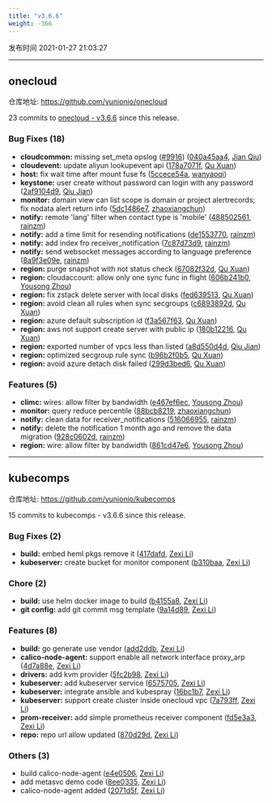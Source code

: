 ```yaml
---
title: "v3.6.6"
weight: -366
---
```


发布时间 2021-01-27 21:03:27

---
## onecloud

仓库地址: https://github.com/yunionio/onecloud

23 commits to [onecloud - v3.6.6] since this release.

### Bug Fixes (18)
- **cloudcommon:** missing set_meta opslog ([#9916](https://github.com/yunionio/onecloud/issues/9916)) ([040a45aa4](https://github.com/yunionio/onecloud/commit/040a45aa464b2815d8b037957d50aa7d06c34b72), [Jian Qiu](mailto:swordqiu@gmail.com))
- **cloudevent:** update aliyun lookupevent api ([178a7071f](https://github.com/yunionio/onecloud/commit/178a7071f03b663d6ea68433103f019c87a89caf), [Qu Xuan](mailto:quxuan@yunionyun.com))
- **host:** fix wait time after mount fuse fs ([5ccece54a](https://github.com/yunionio/onecloud/commit/5ccece54acf07873c69d4082e12395d4ca731333), [wanyaoqi](mailto:wanyaoqi@yunionyun.com))
- **keystone:** user create without password can login with any password ([2af9104d9](https://github.com/yunionio/onecloud/commit/2af9104d962099b26ec0fb641598998e9f2e296b), [Qiu Jian](mailto:qiujian@yunionyun.com))
- **monitor:** domain view can list scope is domain or project alertrecords; fix nodata alert return info ([5dc1486e7](https://github.com/yunionio/onecloud/commit/5dc1486e7f91e8ab31fc0c8fcc8269cb87ec8cab), [zhaoxiangchun](mailto:1422928955@qq.com))
- **notify:** remote 'lang' filter when contact type is 'mobile' ([488502561](https://github.com/yunionio/onecloud/commit/48850256188ee860f76d8051d1e951ce73a25f9c), [rainzm](mailto:mjoycarry@gmail.com))
- **notify:** add a time limit for resending notifications ([de1553770](https://github.com/yunionio/onecloud/commit/de1553770ce80a652fc5083daae6fab5fef2f069), [rainzm](mailto:mjoycarry@gmail.com))
- **notify:** add index fro receiver_notification ([7c87d73d9](https://github.com/yunionio/onecloud/commit/7c87d73d95cb43d720a3d8ef482b0b7f76be3714), [rainzm](mailto:mjoycarry@gmail.com))
- **notify:** send websocket messages according to language preference ([8a9f3e09e](https://github.com/yunionio/onecloud/commit/8a9f3e09eaf83350536092cd93c32c14927891c7), [rainzm](mailto:mjoycarry@gmail.com))
- **region:** purge snapshot with not status check ([67082f32d](https://github.com/yunionio/onecloud/commit/67082f32d3936bb142220b39d82a74db4adeb229), [Qu Xuan](mailto:quxuan@yunionyun.com))
- **region:** cloudaccount: allow only one sync func in flight ([606b241b0](https://github.com/yunionio/onecloud/commit/606b241b0d7736f7e5ca9d571c492075a4f6d701), [Yousong Zhou](mailto:zhouyousong@yunionyun.com))
- **region:** fix zstack delete server with local disks ([fed639513](https://github.com/yunionio/onecloud/commit/fed6395132768a64b1cf3d81551707e1922bfce9), [Qu Xuan](mailto:quxuan@yunionyun.com))
- **region:** avoid clean all rules when sync secgroups ([c6893892d](https://github.com/yunionio/onecloud/commit/c6893892d9033b0024ed3d411e6191288d4fe3e7), [Qu Xuan](mailto:quxuan@yunionyun.com))
- **region:** azure default subscription id ([f3a567f63](https://github.com/yunionio/onecloud/commit/f3a567f63019c71fcb7cedc7afe7d8e044eea4c4), [Qu Xuan](mailto:quxuan@yunionyun.com))
- **region:** aws not support create server with public ip ([180b12216](https://github.com/yunionio/onecloud/commit/180b122167e26394e1185e8b90b0b520325ffcc6), [Qu Xuan](mailto:quxuan@yunionyun.com))
- **region:** exported number of vpcs less than listed ([a8d550d4d](https://github.com/yunionio/onecloud/commit/a8d550d4d842a2d5e204bfe1fcb99a52f4337e9e), [Qiu Jian](mailto:qiujian@yunionyun.com))
- **region:** optimized secgroup rule sync ([b96b2f0b5](https://github.com/yunionio/onecloud/commit/b96b2f0b53cb583915ec89cd443d3b4f637b9bce), [Qu Xuan](mailto:quxuan@yunionyun.com))
- **region:** avoid azure detach disk failed ([299d3bed6](https://github.com/yunionio/onecloud/commit/299d3bed6ebc06871b16eab81ba7bb70718c2aef), [Qu Xuan](mailto:quxuan@yunionyun.com))

### Features (5)
- **climc:** wires: allow filter by bandwidth ([e467ef6ec](https://github.com/yunionio/onecloud/commit/e467ef6ec72219da610585dc1bc1b1e54313023c), [Yousong Zhou](mailto:zhouyousong@yunionyun.com))
- **monitor:** query reduce percentile ([88bcb8219](https://github.com/yunionio/onecloud/commit/88bcb8219716c198b6a1721943e9eceec45e8033), [zhaoxiangchun](mailto:1422928955@qq.com))
- **notify:** clean data for receiver_notifications ([516066955](https://github.com/yunionio/onecloud/commit/51606695509e2d717cdd19db46df9e5edbf67529), [rainzm](mailto:mjoycarry@gmail.com))
- **notify:** delete the notification 1 month ago and remove the data migration ([928c0602d](https://github.com/yunionio/onecloud/commit/928c0602dd7a99291186f5cfe817ff894257e463), [rainzm](mailto:mjoycarry@gmail.com))
- **region:** wire: allow filter by bandwidth ([861cd47e6](https://github.com/yunionio/onecloud/commit/861cd47e62e6caae4de16f94cd5e207c88fa8fc9), [Yousong Zhou](mailto:zhouyousong@yunionyun.com))

[onecloud - v3.6.6]: https://github.com/yunionio/onecloud/compare/v3.6.5...v3.6.6
---
## kubecomps

仓库地址: https://github.com/yunionio/kubecomps

15 commits to kubecomps - v3.6.6 since this release.

### Bug Fixes (2)
- **build:** embed heml pkgs remove it ([417dafd](https://github.com/yunionio/kubecomps/commit/417dafd51d2dff3bb2960bbc42757adf00d48176), [Zexi Li](mailto:zexi.li@qq.com))
- **kubeserver:** create bucket for monitor component ([b310baa](https://github.com/yunionio/kubecomps/commit/b310baabd2ac106210b7f1cae3982e672df1c82c), [Zexi Li](mailto:zexi.li@qq.com))

### Chore (2)
- **build:** use helm docker image to build ([b4155a8](https://github.com/yunionio/kubecomps/commit/b4155a800f4c48a61197f3a427cc2c7fa56fb07a), [Zexi Li](mailto:zexi.li@qq.com))
- **git config:** add git commit msg template ([9a14d89](https://github.com/yunionio/kubecomps/commit/9a14d892a62be6c984a8592e8ceb98b6108acfff), [Zexi Li](mailto:zexi.li@qq.com))

### Features (8)
- **build:** go generate use vendor ([add2ddb](https://github.com/yunionio/kubecomps/commit/add2ddbb14a77e5a2e086466ba45ea0bb8958c8a), [Zexi Li](mailto:zexi.li@qq.com))
- **calico-node-agent:** support enable all network interface proxy_arp ([4d7a88e](https://github.com/yunionio/kubecomps/commit/4d7a88e59b25639f9cffe5dafdcea40b76577a4d), [Zexi Li](mailto:zexi.li@qq.com))
- **drivers:** add kvm provider ([5fc2b98](https://github.com/yunionio/kubecomps/commit/5fc2b98c222c51cce5dc13426e9d079e54d9ed0e), [Zexi Li](mailto:zexi.li@qq.com))
- **kubeserver:** add kubeserver service ([6575705](https://github.com/yunionio/kubecomps/commit/657570500cc171510a799653edd6effe3b5adc54), [Zexi Li](mailto:zexi.li@qq.com))
- **kubeserver:** integrate ansible and kubespray ([16bc1b7](https://github.com/yunionio/kubecomps/commit/16bc1b7d638279ca2f3b5ac42a08ac2531f10507), [Zexi Li](mailto:zexi.li@qq.com))
- **kubeserver:** support create cluster inside onecloud vpc ([7a793ff](https://github.com/yunionio/kubecomps/commit/7a793fffbf4c796733a89180e3609363bd6c361e), [Zexi Li](mailto:zexi.li@qq.com))
- **prom-receiver:** add simple prometheus receiver component ([fd5e3a3](https://github.com/yunionio/kubecomps/commit/fd5e3a3b670b06932818efba887e1c3290923171), [Zexi Li](mailto:zexi.li@qq.com))
- **repo:** repo url allow updated ([870d29d](https://github.com/yunionio/kubecomps/commit/870d29d3fdbf6e9b1223b76e4b8758a18cd98369), [Zexi Li](mailto:zexi.li@qq.com))

### Others (3)
- build calico-node-agent ([e4e0506](https://github.com/yunionio/kubecomps/commit/e4e0506512b154e8f94dfc61619cd439590a60e8), [Zexi Li](mailto:zexi.li@qq.com))
- add metasvc demo code ([8ee0335](https://github.com/yunionio/kubecomps/commit/8ee033573f34feaf3e292ee267ae7a81eb3e79c6), [Zexi Li](mailto:zexi.li@qq.com))
- calico-node-agent added ([2071d5f](https://github.com/yunionio/kubecomps/commit/2071d5f1ef1ab9ab9ff04a025ba5c8806b854467), [Zexi Li](mailto:zexi.li@qq.com))

